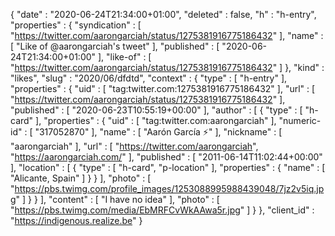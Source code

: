 {
  "date" : "2020-06-24T21:34:00+01:00",
  "deleted" : false,
  "h" : "h-entry",
  "properties" : {
    "syndication" : [ "https://twitter.com/aarongarciah/status/1275381916775186432" ],
    "name" : [ "Like of @aarongarciah's tweet" ],
    "published" : [ "2020-06-24T21:34:00+01:00" ],
    "like-of" : [ "https://twitter.com/aarongarciah/status/1275381916775186432" ]
  },
  "kind" : "likes",
  "slug" : "2020/06/dfdtd",
  "context" : {
    "type" : [ "h-entry" ],
    "properties" : {
      "uid" : [ "tag:twitter.com:1275381916775186432" ],
      "url" : [ "https://twitter.com/aarongarciah/status/1275381916775186432" ],
      "published" : [ "2020-06-23T10:55:19+00:00" ],
      "author" : [ {
        "type" : [ "h-card" ],
        "properties" : {
          "uid" : [ "tag:twitter.com:aarongarciah" ],
          "numeric-id" : [ "317052870" ],
          "name" : [ "Aarón García ⚡️" ],
          "nickname" : [ "aarongarciah" ],
          "url" : [ "https://twitter.com/aarongarciah", "https://aarongarciah.com/" ],
          "published" : [ "2011-06-14T11:02:44+00:00" ],
          "location" : [ {
            "type" : [ "h-card", "p-location" ],
            "properties" : {
              "name" : [ "Alicante, Spain" ]
            }
          } ],
          "photo" : [ "https://pbs.twimg.com/profile_images/1253088995988439048/7jz2v5iq.jpg" ]
        }
      } ],
      "content" : [ "I have no idea" ],
      "photo" : [ "https://pbs.twimg.com/media/EbMRFCvWkAAwa5r.jpg" ]
    }
  },
  "client_id" : "https://indigenous.realize.be"
}
